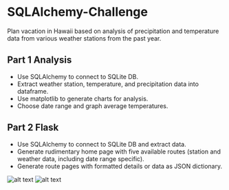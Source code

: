 # SQLAlchemy-Challenge
Plan vacation in Hawaii based on analysis of precipitation and temperature data from various weather stations from the past year.
## Part 1  Analysis 
- Use SQLAlchemy to connect to SQLite DB.
- Extract weather station, temperature, and precipitation data into dataframe.
- Use matplotlib to generate charts for analysis.
- Choose date range and graph average temperatures.

## Part 2 Flask
- Use SQLAlchemy to connect to SQLite DB and extract data.
- Generate rudimentary home page with five available routes (station and weather data, including date range specific).
- Generate route pages with formatted details or data as JSON dictionary.

![alt text](https://github.com/dougbhigh/SQLAlchemy-Challenge/blob/master/Images/precipitation_station_averages.png)
![alt text](https://github.com/dougbhigh/SQLAlchemy-Challenge/blob/master/Images/Vacationtime-normal-temps.png)
